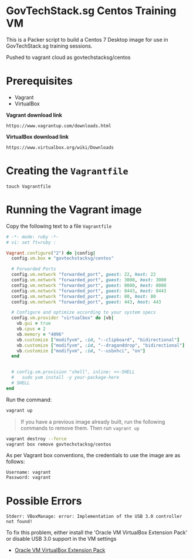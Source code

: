 
# GovTechStack.sg Centos Training VM

This is a Packer script to build a Centos 7 Desktop image for use in GovTechStack.sg training sessions.

Pushed to vagrant cloud as govtechstacksg/centos

# Prerequisites

 - Vagrant
 - VirtualBox

**Vagrant download link**

    https://www.vagrantup.com/downloads.html

**VirtualBox download link**

    https://www.virtualbox.org/wiki/Downloads

# Creating the ```Vagrantfile```

    touch Vagrantfile

# Running the Vagrant image

Copy the following text to a file  ```Vagrantfile```
```ruby
# -*- mode: ruby -*-
# vi: set ft=ruby :

Vagrant.configure("2") do |config|
  config.vm.box = "govtechstacksg/centos"

  # Forwarded Ports
  config.vm.network "forwarded_port", guest: 22, host: 22
  config.vm.network "forwarded_port", guest: 3000, host: 3000
  config.vm.network "forwarded_port", guest: 8080, host: 8080
  config.vm.network "forwarded_port", guest: 8443, host: 8443
  config.vm.network "forwarded_port", guest: 80, host: 80
  config.vm.network "forwarded_port", guest: 443, host: 443

  # Configure and optimize according to your system specs
  config.vm.provider "virtualbox" do |vb|
    vb.gui = true
    vb.cpus = 2
    vb.memory = "4096"
    vb.customize ["modifyvm", :id, "--clipboard", "bidirectional"]
    vb.customize ["modifyvm", :id, "--draganddrop", "bidirectional"]
    vb.customize ["modifyvm", :id, "--usbxhci", "on"]
  end


  # config.vm.provision "shell", inline: <<-SHELL
  #   sudo yum install -y your-package-here
  # SHELL
end
```

Run the command:

```bash
vagrant up
```

> If you have a previous image already built, run the following commands to remove them. Then run ```vagrant up```
```bash
vagrant destroy --force
vagrant box remove govtechstacksg/centos
```

As per Vagrant box conventions, the credentials to use the image are as follows:
```
Username: vagrant
Password: vagrant
```
# Possible Errors

    

`Stderr: VBoxManage: error: Implementation of the USB 3.0 controller not found!`

To fix this problem, either install the 'Oracle VM VirtualBox Extension Pack' or disable USB 3.0 support in the VM settings

-   [Oracle VM VirtualBox Extension Pack](https://download.virtualbox.org/virtualbox/5.2.12/Oracle_VM_VirtualBox_Extension_Pack-5.2.12.vbox-extpack)

